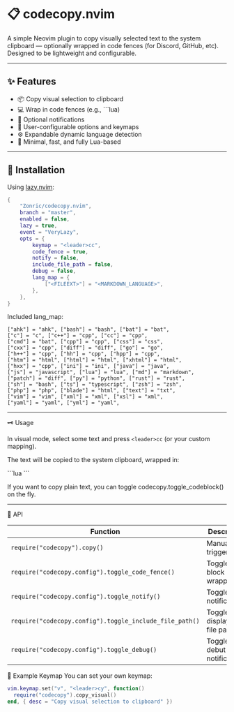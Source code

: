 # 📋 codecopy.nvim

A simple Neovim plugin to copy visually selected text to the system clipboard — optionally wrapped in code fences (for Discord, GitHub, etc). Designed to be lightweight and configurable.

---

## ✨ Features

- 📦 Copy visual selection to clipboard
- 💻 Wrap in code fences (e.g., \`\`\`lua)
- 🔔 Optional notifications
- 🔧 User-configurable options and keymaps
- ⚙️ Expandable dynamic language detection
- 🧠 Minimal, fast, and fully Lua-based

---

## 🔌 Installation

Using [lazy.nvim](https://github.com/folke/lazy.nvim):

```lua
{
    "Zonric/codecopy.nvim",
    branch = "master",
    enabled = false,
    lazy = true,
    event = "VeryLazy",
    opts = {
        keymap = "<leader>cc",
        code_fence = true,
        notify = false,
        include_file_path = false,
        debug = false,
        lang_map = {
            ["<FILEEXT>"] = "<MARKDOWN_LANGUAGE>",
        },
    },
}
```
Included lang_map:
```text
["ahk"] = "ahk", ["bash"] = "bash", ["bat"] = "bat",
["c"] = "c", ["c++"] = "cpp", ["cc"] = "cpp",
["cmd"] = "bat", ["cpp"] = "cpp", ["css"] = "css",
["cxx"] = "cpp", ["diff"] = "diff", ["go"] = "go",
["h++"] = "cpp", ["hh"] = "cpp", ["hpp"] = "cpp",
["htm"] = "html", ["html"] = "html", ["xhtml"] = "html",
["hxx"] = "cpp", ["ini"] = "ini", ["java"] = "java",
["js"] = "javascript", ["lua"] = "lua", ["md"] = "markdown",
["patch"] = "diff", ["py"] = "python", ["rust"] = "rust",
["sh"] = "bash", ["ts"] = "typescript", ["zsh"] = "zsh",
["php"] = "php", ["blade"] = "html", ["text"] = "txt",
["vim"] = "vim", ["xml"] = "xml", ["xsl"] = "xml",
["yaml"] = "yaml", ["yml"] = "yaml",
```

---

🗝️ Usage

In visual mode, select some text and press `<leader>cc` (or your custom mapping).

The text will be copied to the system clipboard, wrapped in:

\`\`\`lua
<your visual selection>
\`\`\`

If you want to copy plain text, you can toggle codecopy.toggle_codeblock() on the fly.

---

🔧 API

| Function                                                | Description                  |
|---------------------------------------------------------|------------------------------|
| `require("codecopy").copy()`                            | Manually trigger copy        |
| `require("codecopy.config").toggle_code_fence()`        | Toggle code block wrapping   |
| `require("codecopy.config").toggle_notify()`            | Toggle copy notifications    |
| `require("codecopy.config").toggle_include_file_path()` | Toggle displaying file path. |
| `require("codecopy.config").toggle_debug()`             | Toggle debut notifications.  |

🧪 Example Keymap
You can set your own keymap:

```lua
vim.keymap.set("v", "<leader>cy", function()
  require("codecopy").copy_visual()
end, { desc = "Copy visual selection to clipboard" })
```
